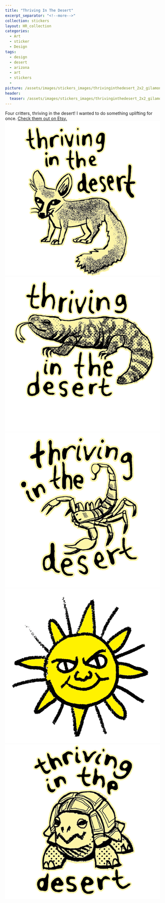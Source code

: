 ```yaml
---
title: "Thriving In The Desert"
excerpt_separator: "<!--more-->"
collection: stickers
layout: HR_collection
categories:
  - Art
  - sticker
  - Design
tags:
  - design
  - desert
  - arizona
  - art
  - stickers
  - 
picture: /assets/images/stickers_images/thrivinginthedesert_2x2_gilamonster.png
header:
  teaser: /assets/images/stickers_images/thrivinginthedesert_2x2_gilamonster.png
---
```

Four critters, thriving in the desert! I wanted to do something uplifting for once. <a href="https://www.etsy.com/listing/1518365805/thriving-in-the-desert-cute-animal"> Check them out on Etsy. </a>
![Fennec Fox](../assets/images/stickers_images/thrivinginthedesert_2x2_fennecfox.png) ![gilamonster](../assets/images/stickers_images/thrivinginthedesert_2x2_gilamonster.png) ![scorpion](../assets/images/stickers_images/thrivinginthedesert_2x2_scorpion.png) ![sun](../assets/images/stickers_images/thrivinginthedesert_2x2_sun.png) ![tortoise](../assets/images/stickers_images/thrivinginthedesert_2x2_tortoise.png)